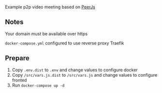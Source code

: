Example p2p video meeting based on [PeerJs](https://peerjs.com/)

## Notes

Your domain must be available over https

`docker-compose.yml` configured to use reverse proxy Traefik

## Prepare

1. Copy `.env.dist` to `.env` and change values to configure docker
2. Copy `/src/vars.js.dist` to `/src/vars.js` and change values to configure fronted
3. Run `docker-compose up -d`